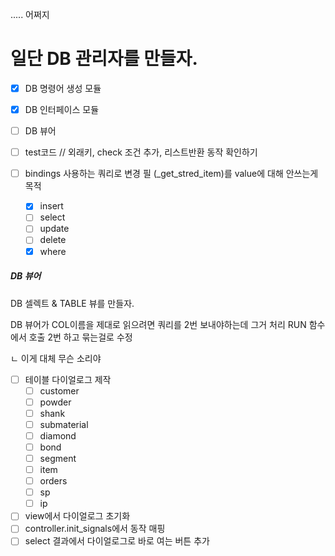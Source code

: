 ..... 어쩌지


# 일단 DB 관리자를 만들자. 
- [x] DB 명령어 생성 모듈
- [x] DB 인터페이스 모듈
- [ ] DB 뷰어

- [ ] test코드 // 외래키, check 조건 추가, 리스트반환 동작 확인하기
- [ ] bindings 사용하는 쿼리로 변경 필
(_get_stred_item)를 value에 대해 안쓰는게 목적
    - [x] insert
    - [ ] select
    - [ ] update
    - [ ] delete
    - [x] where

##### DB 뷰어
DB 셀렉트 & TABLE 뷰를 만들자. 

DB 뷰어가 COL이름을 제대로 읽으려면 쿼리를 2번 보내야하는데 그거 처리 RUN 함수에서 호출 2번 하고 묶는걸로 수정

ㄴ 이게 대체 무슨 소리야

- [ ] 테이블 다이얼로그 제작
    - [ ] customer
    - [ ] powder
    - [ ] shank
    - [ ] submaterial
    - [ ] diamond
    - [ ] bond
    - [ ] segment
    - [ ] item
    - [ ] orders
    - [ ] sp
    - [ ] ip

- [ ] view에서 다이얼로그 초기화
- [ ] controller.init_signals에서 동작 매핑 
- [ ] select 결과에서 다이얼로그로 바로 여는 버튼 추가